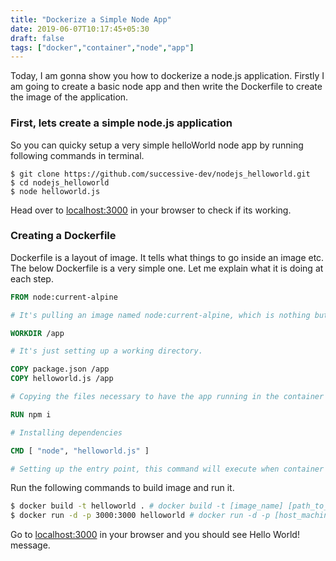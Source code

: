 ```yaml
---
title: "Dockerize a Simple Node App"
date: 2019-06-07T10:17:45+05:30
draft: false
tags: ["docker","container","node","app"]
---
```

Today, I am gonna show you how to dockerize a node.js application. Firstly I am going to create a basic node app and then write the Dockerfile to create the image of the application.

### First, lets create a simple node.js application

So you can quicky setup a very simple helloWorld node app by running following commands in terminal.
    
```shell 
$ git clone https://github.com/successive-dev/nodejs_helloworld.git
$ cd nodejs_helloworld
$ node helloworld.js
```

Head over to [localhost:3000](http://localhost:3000) in your browser to check if its working.

### Creating a Dockerfile

Dockerfile is a layout of image. It tells what things to go inside an image etc. The below Dockerfile is a very simple one. Let me explain what it is doing at each step.

```Dockerfile
FROM node:current-alpine

# It's pulling an image named node:current-alpine, which is nothing but node environment on top of an OS, which in this case is Alpine Linux. So till this point you can think that we have an OS with node installed.

WORKDIR /app

# It's just setting up a working directory.

COPY package.json /app
COPY helloworld.js /app

# Copying the files necessary to have the app running in the container

RUN npm i

# Installing dependencies

CMD [ "node", "helloworld.js" ]

# Setting up the entry point, this command will execute when container is created and is running
```

Run the following commands to build image and run it.
```bash 
$ docker build -t helloworld . # docker build -t [image_name] [path_to_Dockerfile] : to build image
$ docker run -d -p 3000:3000 helloworld # docker run -d -p [host_machine_port:container_port] [image_name]
```
Go to [localhost:3000](http://localhost:3000) in your browser and you should see Hello World! message.
